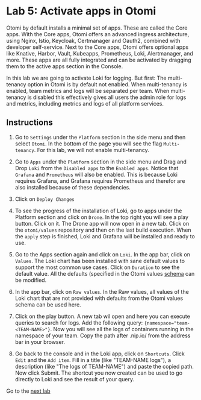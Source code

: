 # Lab 5: Activate apps in Otomi

Otomi by default installs a minimal set of apps. These are called the Core apps. With the Core apps, Otomi offers an advanced ingress architecture, using Nginx, Istio, Keycloak, Certmanager and Oauth2, combined with developer self-service. Next to the Core apps, Otomi offers optional apps like Knative, Harbor, Vault, Kubeapps, Prometheus, Loki, Alertmanager, and more. These apps are all fully integrated and can be activated by dragging them to the active apps section in the Console.

In this lab we are going to activate Loki for logging. But first: The multi-tenancy option in Otomi is by default not enabled. When multi-tenancy is enabled, team metrics and logs will be separated per team. When multi-tenancy is disabled this effectively gives all users the admin role for logs and metrics, including metrics and logs of all platform services.

## Instructions

1. Go to `Settings` under the `Platform` section in the side menu and then select `Otomi`. In the bottom of the page you will see the flag `Multi-tenancy`. For this lab, we will not enable multi-tenancy.

2. Go to `Apps` under the `Platform` section in the side menu and Drag and Drop `Loki` from the `Disabled apps` to the `Enabled apps`. Notice that `Grafana` and `Prometheus` will also be enabled. This is because Loki requires Grafana, and Grafana requires Prometheus and therefor are also installed because of these dependencies.

3. Click on `Deploy Changes`

4. To see the progress of the installation of Loki, go to apps under the Platform section and click on `Drone`. In the top right you will see a play button. Click on it. The Drone app will now open in a new tab. Click on the `otomi/values` repository and then on the last build execution. When the `apply` step is finished, Loki and Grafana will be installed and ready to use.

5. Go to the Apps section again and click on `Loki`. In the app bar, click on `Values`. The Loki chart has been installed with sane default values to support the most common use cases. Click on `Duration` to see the default value. All the defaults (specified in the Otomi values [schema](https://github.com/redkubes/otomi-core/blob/master/values-schema.yaml) can be modified.

6. In the app bar, click on `Raw values`. In the Raw values, all values of the Loki chart that are not provided with defaults from the Otomi values schema can be used here.

7. Click on the play button. A new tab wil open and here you can execute queries to search for logs. Add the following query: `{namespace="team-<TEAM-NAME>"}`. Now you will see all the logs of containers running in the namespace of your team. Copy the path after .nip.io/ from the address bar in your browser.

8. Go back to the console and in the Loki app, click on `Shortcuts`. Click `Edit` and the `Add item`. Fill in a title (like "TEAM-NAME logs"), a description (like "The logs of TEAM-NAME") and paste the copied path. Now click Submit. The shortcut you now created can be used to go directly to Loki and see the result of your query.

Go to the [next lab](../6_knative/README.md)

